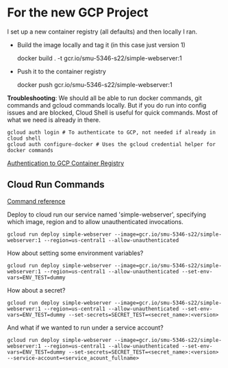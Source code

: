 # For the new GCP Project
I set up a new container registry (all defaults) and then locally I ran.

 - Build the image locally and tag it (in this case just version 1)

    docker build . -t gcr.io/smu-5346-s22/simple-webserver:1

 - Push it to the container registry
 
    docker push gcr.io/smu-5346-s22/simple-webserver:1

**Troubleshooting**:
We should all be able to run docker commands, git commands and gcloud commands locally. But if you do run into config issues and are blocked, Cloud Shell is useful for quick commands. Most of what we need is already in there.

    gcloud auth login # To authenticate to GCP, not needed if already in cloud shell
    gcloud auth configure-docker # Uses the gcloud credential helper for docker commands

[Authentication to GCP Container Registry](https://cloud.google.com/container-registry/docs/advanced-authentication)

## Cloud Run Commands

[Command reference](https://cloud.google.com/sdk/gcloud/reference/run/deploy)

Deploy to cloud run our service named 'simple-webserver', specifying which image, region and to allow unauthenticated invocations.

    gcloud run deploy simple-webserver --image=gcr.io/smu-5346-s22/simple-webserver:1 --region=us-central1 --allow-unauthenticated 

How about setting some environment variables?

    gcloud run deploy simple-webserver --image=gcr.io/smu-5346-s22/simple-webserver:1 --region=us-central1 --allow-unauthenticated --set-env-vars=ENV_TEST=dummy

How about a secret?

    gcloud run deploy simple-webserver --image=gcr.io/smu-5346-s22/simple-webserver:1 --region=us-central1 --allow-unauthenticated --set-env-vars=ENV_TEST=dummy --set-secrets=SECRET_TEST=<secret_name>:<version>

And what if we wanted to run under a service account?

    gcloud run deploy simple-webserver --image=gcr.io/smu-5346-s22/simple-webserver:1 --region=us-central1 --allow-unauthenticated --set-env-vars=ENV_TEST=dummy --set-secrets=SECRET_TEST=<secret_name>:<version> --service-account=<service_acount_fullname>

